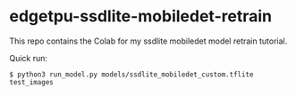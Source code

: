 # edgetpu-ssdlite-mobiledet-retrain
This repo contains the Colab for my ssdlite mobiledet model retrain tutorial.

Quick run:
```
$ python3 run_model.py models/ssdlite_mobiledet_custom.tflite test_images
```
